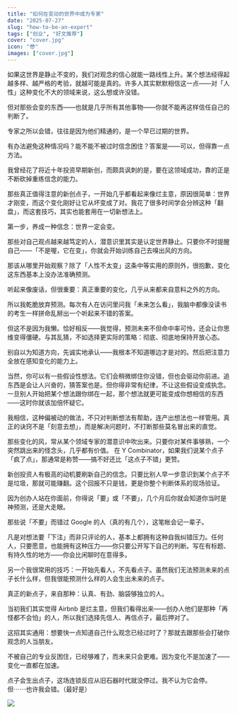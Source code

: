 ```yaml
---
title: "如何在变动的世界中成为专家"
date: "2025-07-27"
slug: "how-to-be-an-expert"
tags: ["创业", "好文推荐"]
cover: "cover.jpg"
icon: "😎"
images: ["cover.jpg"]
---
```

如果这世界是静止不变的，我们对观念的信心就能一路线性上升。某个想法经得起越多样、越严格的考验，就越可能是真的。许多人其实默默相信这一点——对「人性」这种变化不大的领域来说，这么想或许没错。



但对那些会变的东西——也就是几乎所有其他事物——你就不能再这样信任自己的判断了。



专家之所以会错，往往是因为他们精通的，是一个早已过期的世界。



有办法避免这种情况吗？能不能不被过时信念困住？答案是——可以，但得靠一点方法。



我曾经花了将近十年投资早期新创，而颇具讽刺的是，要在这领域成功，靠的正是不断砍掉重练信念的能力。



那些真正值得注意的新创点子，一开始几乎都看起来像烂主意，原因很简单：世界才刚变，而这个变化刚好让它从坏变成了对。我花了很多时间学会分辨这种「翻盘」，而这套技巧，其实也能套用在一切新想法上。



第一步，养成一种信念：世界一定会变。



那些对自己观点越来越笃定的人，潜意识里其实是认定世界静止。只要你不时提醒自己——「不是喔，它在变」，你就会开始训练自己去嗅出风的方向。



那该从哪里开始观察？除了「人性不太变」这条中等实用的原则外，很抱歉，变化这东西基本上没办法准确预测。



听起来像废话，但很重要：真正重要的变化，几乎从来都来自意料之外的方向。



所以我乾脆放弃预测。每次有人在访问里问我「未来怎么看」，我脑中都像没读书的考生一样拼命乱掰出一个听起来不错的答案。



但这不是因为我懒。恰好相反——我觉得，预测未来不但命中率可怜，还会让你思维变得僵硬。与其乱猜，不如选择更实际的策略：彻底、彻底地保持开放心态。



别自以为知道方向，先诚实地承认——我根本不知道哪边才是对的。然后把注意力全放在感知变化的能力上。



当然，你可以有一些假设性想法。它们会稍微绑住你没错，但也会驱动你前进。追东西是会让人兴奋的，猜答案也是。但你得非常有纪律，不让这些假设变成执念。
一旦别人开始把某个想法跟你绑在一起，那个想法就更可能变成你想相信的东西——这时你就该加倍怀疑它。



我相信，这种偏被动的做法，不只对判断想法有帮助，连产出想法也一样管用。真正的诀窍不是「刻意去想」，而是解决问题时，不打断那些莫名冒出来的直觉。



那些变化的风，常从某个领域专家的潜意识中吹出来。只要你对某件事够熟，一个突然跳出来的怪念头，几乎都有价值。
在 Y Combinator，如果我们说某个点子「疯了点」，那通常是称赞——搞不好还比「这点子不错」更赞。



新创投资人有极高的动机要刷新自己的信念。只要比别人早一步意识到某个点子不是垃圾，那就可能赚翻。这个回报不只是钱，更是你整个判断体系的现场验证。



因为创办人站在你面前，你得说「要」或「不要」，几个月后你就会知道你当时是神预测，还是大走眼。



那些说「不要」而错过 Google 的人（真的有几个），这笔帐会记一辈子。



凡是对想法要「下注」而非只评论的人，基本上都拥有这种自我纠错压力。任何人，只要愿意，也能拥有这种压力——你只要公开写下自己的判断。写在有标题、有持久性的地方——你会比闲聊时在意得多。



另一个我很常用的技巧：一开始先看人，不先看点子。虽然我们无法预测未来的点子长什么样，但我很能预测什么样的人会生出未来的点子。



真正的新点子，来自那种：认真、有劲、脑袋够独立的人。



当初我们其实觉得 Airbnb 是烂主意，但我们看得出来——创办人他们是那种「再怪都不会怕」的人，所以我们选择先信人、再信点子，最后押对了。



这招其实通用：想要快一点知道自己什么观念已经过时了？那就去跟那些会打破你观念的人当朋友。



不被自己的专业反困住，已经够难了，而未来只会更难。因为变化不是加速了——变化一直都在加速。



点子会生出点子，这场连锁反应从旧石器时代就没停过。我不认为它会停。
但⋯⋯也许我会错。（最好是）




![](https://prod-files-secure.s3.us-west-2.amazonaws.com/112d0858-5090-4d34-a606-b75eb8d65fd2/46476355-9cf3-4e99-9b7a-3531bc426380/1000202064.png?X-Amz-Algorithm=AWS4-HMAC-SHA256&X-Amz-Content-Sha256=UNSIGNED-PAYLOAD&X-Amz-Credential=ASIAZI2LB466STPXRWCC%2F20250808%2Fus-west-2%2Fs3%2Faws4_request&X-Amz-Date=20250808T213201Z&X-Amz-Expires=3600&X-Amz-Security-Token=IQoJb3JpZ2luX2VjEHUaCXVzLXdlc3QtMiJGMEQCIEfwPd12n63rDn3fxby1w9WPjNayHJxXB2sJXmjaX6StAiA4Xp9HvTDCriKUmjpHVy0BIMYA%2BjGis3010MkNtD8Y1yqIBAiu%2F%2F%2F%2F%2F%2F%2F%2F%2F%2F8BEAAaDDYzNzQyMzE4MzgwNSIMaiXhmQ2aH05XxCQxKtwD4%2B8Pp6z6fFmo%2BeRR5e07ZPGe2w9cnMb0Un4NzRnWDyH4TZBih6%2BLMiYRLL2zHfpq4HUGGAaEsVv53PUYO0LozS0kxiE56g3tMfrRn9Jn2w857SM7U%2F3HejH9Nbv6YHL2pmYX%2B4f4TEIq1UBO2O9vMmGZvR9%2BFfBKfCzNMrRBlTDnuK8XKNAIuHPLVeNVKAH7Cc%2BrtAZpn6SdNLuuUq7DclwScS6TCc7UQm284s28lqYstOSCVx3QkcZqgSuflK1EynLoxFCOp4NaiNeZgiSkqp5Po5KKaUebQRalVeYAJ07%2FCYS%2BPC%2BeNnRz1VjTKYZHp8G5nbAOJnsh62GX281LQaXpoQrBGmxh4wN5HwT18SiUTmRu1mdhLjOhgpC088bjVF8sdq8VhmEso29NRTZ9%2Bb3pOI5baty6I1puEhKlX16sly5BG%2BYUaU3opwBni2fF1Omax79VEpHkeaWWpKn0FJfm04Gr36N1CFvEW8TH0BSJhtQ2ZxcQpOK9Cu0kvEvhQfTU9C46ezB4qMdq4fUCGMUnXTYJEL%2ByFc6LZLBBirrFCVkwtUWN8X71blJ3aKbabQJmqCjCwBc7Z020M78gATd5LdxrjpXuVGOXRIoxhuS%2Fo4Mwytugk4venSgwosXZxAY6pgFp0NMXEl23iG7vzNBqh8QumnD%2B%2B%2B6ebfTq4WMbVbyf4g9QMn4uXG57Ums7JVplDJi9V1zvf4hSDkSyX6KCuGyUOd4%2FI2lExNX0fkBu%2BuFu6Mw0SWQpBChfvqpbtnwV%2ByGRra4VSlH5jGc%2BLIwb68CifkOsDjH7yFE64Lg0eGaGBN1l6%2FFYU6Dco7MgXb2h0ieLrk%2BRz2AQcfaKkJ%2BwiZn%2BAa%2Fl7Ys0&X-Amz-Signature=0e84fffab26ddec1714b48686eb63f4e7942dead3befe9ff56da6d02c9a3c270&X-Amz-SignedHeaders=host&x-amz-checksum-mode=ENABLED&x-id=GetObject)

